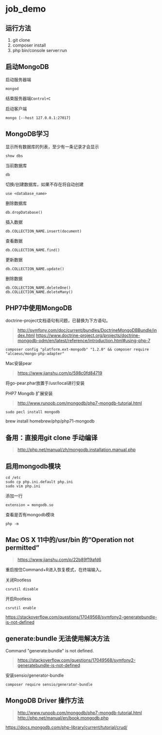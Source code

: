 # job_demo

## 运行方法
1. git clone
2. composer install
3. php bin/console server:run

## 启动MongoDB

启动服务器端
```
mongod
```
结束服务器端`Control+C`

启动客户端
```
mongo [--host 127.0.0.1:27017]
```

## MongoDB学习

显示所有数据库的列表，至少有一条记录才会显示
```
show dbs
```
当前数据库
```
db
```
切换/创建数据库，如果不存在将自动创建
```
use <database_name>
```
删除数据库
```
db.dropDatabase()
```
插入数据
```
db.COLLECTION_NAME.insert(document)
```
查看数据
```
db.COLLECTION_NAME.find()
```
更新数据
```
db.COLLECTION_NAME.update()
```
删除数据
```
db.COLLECTION_NAME.deleteOne()
db.COLLECTION_NAME.deleteMany()
```

## PHP7中使用MongoDB

doctrine-project文档语句有问题，已替换为下方语句。
>http://symfony.com/doc/current/bundles/DoctrineMongoDBBundle/index.html
>https://www.doctrine-project.org/projects/doctrine-mongodb-odm/en/latest/reference/introduction.html#using-php-7
```
composer config "platform.ext-mongodb" "1.2.0" && composer require "alcaeus/mongo-php-adapter"
```

Mac安装pear
>https://www.jianshu.com/p/598c0fd84719

将go-pear.phar放置于/usr/local进行安装

PHP7 Mongdb 扩展安装
>http://www.runoob.com/mongodb/php7-mongdb-tutorial.html

```
sudo pecl install mongodb
```

brew install homebrew/php/php71-mongodb

## 备用：直接用git clone 手动编译

>http://php.net/manual/zh/mongodb.installation.manual.php

## 启用mongodb模块
```
cd /etc
sudo cp php.ini.default php.ini
sudo vim php.ini
```
添加一行
```
extension = mongodb.so
```
查看是否有mongodb模块
```
php -m
```


## Mac OS X 11中的/usr/bin 的“Operation not permitted”

>https://www.jianshu.com/p/22b89f19afd6

重启按住Command+R进入恢复模式，在终端输入。

关闭Rootless
```
csrutil disable
```
开启Rootless
```
csrutil enable
```

https://stackoverflow.com/questions/17049568/symfony2-generatebundle-is-not-defined

## generate:bundle 无法使用解决方法

Command "generate:bundle" is not defined.  

>https://stackoverflow.com/questions/17049568/symfony2-generatebundle-is-not-defined

安装sensio/generator-bundle
```
composer require sensio/generator-bundle
```

## MongoDB Driver 操作方法

>http://www.runoob.com/mongodb/php7-mongdb-tutorial.html
>http://php.net/manual/en/book.mongodb.php


https://docs.mongodb.com/php-library/current/tutorial/crud/


